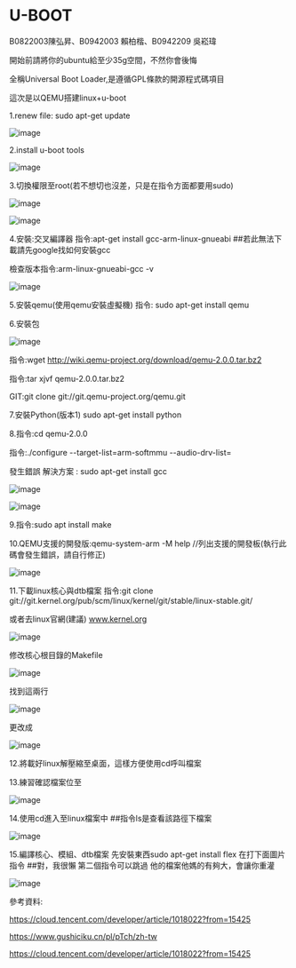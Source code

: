 # U-BOOT
B0822003陳弘昇、B0942003 賴柏楷、B0942209 吳崧瑋

開始前請將你的ubuntu給至少35g空間，不然你會後悔

全稱Universal Boot Loader,是遵循GPL條款的開源程式碼項目

這次是以QEMU搭建linux+u-boot

1.renew file: sudo apt-get update

![image](https://user-images.githubusercontent.com/90091174/173024997-d05fa358-7852-4b65-a89f-d3b9dc7274cf.png)

2.install u-boot tools

![image](https://user-images.githubusercontent.com/90091174/173028194-03231ffc-bc79-400d-8de3-665f958ee979.png)

3.切換權限至root(若不想切也沒差，只是在指令方面都要用sudo)

![image](https://user-images.githubusercontent.com/90091174/173046734-96dc8ac6-73d6-437e-a3dc-e1a2dc0bcd58.png)

![image](https://user-images.githubusercontent.com/90091174/173050283-011fbf76-80f8-404e-9dad-c434fc5e2ce1.png)

4.安裝:交叉編譯器
指令:apt-get install gcc-arm-linux-gnueabi   ##若此無法下載請先google找如何安裝gcc

檢查版本指令:arm-linux-gnueabi-gcc -v

![image](https://user-images.githubusercontent.com/90091174/173049683-bb642d62-b7cd-4fcd-8160-1f5ba809538b.png)

5.安裝qemu(使用qemu安裝虛擬機)
指令: sudo apt-get install qemu

6.安裝包

![image](https://user-images.githubusercontent.com/90091174/173517966-ffe7c1ba-e32a-4dc0-85b7-2922eea87507.png)

指令:wget http://wiki.qemu-project.org/download/qemu-2.0.0.tar.bz2

指令:tar xjvf qemu-2.0.0.tar.bz2

GIT:git clone git://git.qemu-project.org/qemu.git
 
 7.安裝Python(版本1)
 sudo apt-get install python

8.指令:cd qemu-2.0.0

  指令:./configure --target-list=arm-softmmu --audio-drv-list=

發生錯誤  解決方案 : sudo apt-get install gcc

![image](https://user-images.githubusercontent.com/90091174/173519614-16001df3-d769-467c-b5a6-6bf1fe83361f.png)

![image](https://user-images.githubusercontent.com/90091174/173523866-d8d8671a-0fbe-4293-a67e-8398f79e9261.png)

9.指令:sudo apt install make

10.QEMU支援的開發版:qemu-system-arm -M help //列出支援的開發板(執行此碼會發生錯誤，請自行修正)

![image](https://user-images.githubusercontent.com/90091174/173522755-156a0b7a-3fb1-4fa7-a883-85b7ff92b422.png)

11.下載linux核心與dtb檔案
指令:git clone git://git.kernel.org/pub/scm/linux/kernel/git/stable/linux-stable.git/

或者去linux官網(建議) www.kernel.org

![image](https://user-images.githubusercontent.com/90091174/173365969-de988204-b55c-40c4-a777-041ef93b27c6.png)

修改核心根目錄的Makefile

![image](https://user-images.githubusercontent.com/90091174/173366274-97681579-f954-433b-876f-e037cbed7ebb.png)

找到這兩行

![image](https://user-images.githubusercontent.com/90091174/173367273-0940c9d5-c612-4e76-957b-38069d5ba57a.png)

更改成

![image](https://user-images.githubusercontent.com/90091174/173367652-3606478b-eb83-4173-9b0a-cf7b712b51e9.png)

12.將載好linux解壓縮至桌面，這樣方便使用cd呼叫檔案

13.練習確認檔案位至

![image](https://user-images.githubusercontent.com/90091174/173391614-90559e2d-06bf-4729-9364-f0f979a3c926.png)

14.使用cd進入至linux檔案中 ##指令ls是查看該路徑下檔案

![image](https://user-images.githubusercontent.com/90091174/173396704-2cb2c859-f1f8-4a3d-a341-91a55a4e5fa9.png)

15.編譯核心、模組、dtb檔案
先安裝東西sudo apt-get install flex 在打下面圖片指令 ##對，我很懶 第二個指令可以跳過  他的檔案他媽的有夠大，會讓你重灌

![image](https://user-images.githubusercontent.com/90091174/173397544-146211b3-3370-4ce8-8f41-72a53c01b862.png)







參考資料:

https://cloud.tencent.com/developer/article/1018022?from=15425

https://www.gushiciku.cn/pl/pTch/zh-tw

https://cloud.tencent.com/developer/article/1018022?from=15425
